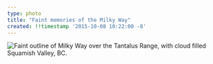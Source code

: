 ```yaml
---
type: photo
title: "Faint memories of the Milky Way"
created: !!timestamp '2015-10-08 10:22:00 -8'
---
```

![Faint outline of Milky Way over the Tantalus Range, with cloud filled Squamish Valley, BC.](/media/images/photos/2015/10/tantalus-range.jpg)
